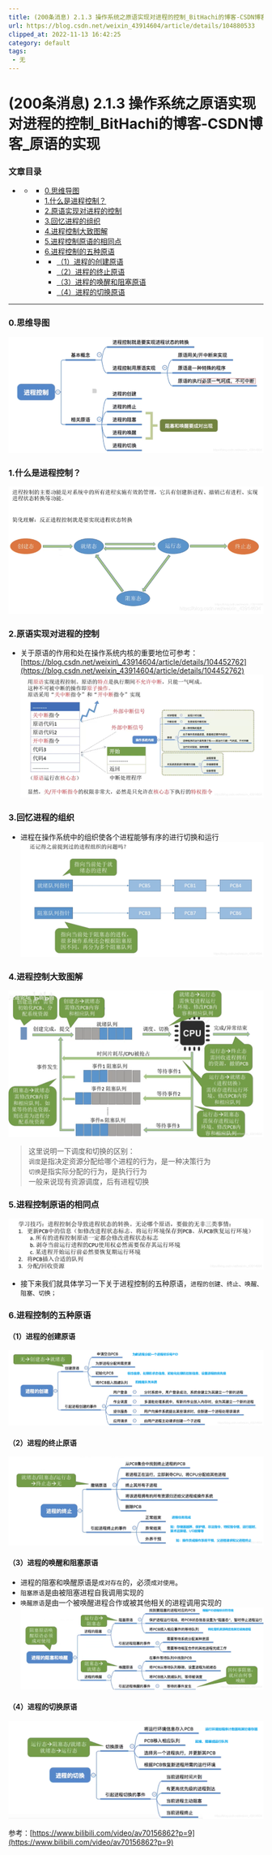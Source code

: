 ```yaml
---
title: (200条消息) 2.1.3 操作系统之原语实现对进程的控制_BitHachi的博客-CSDN博客_原语的实现
url: https://blog.csdn.net/weixin_43914604/article/details/104880533
clipped_at: 2022-11-13 16:42:25
category: default
tags: 
 - 无
---
```



# (200条消息) 2.1.3 操作系统之原语实现对进程的控制_BitHachi的博客-CSDN博客_原语的实现

### 文章目录

*   *   *   [0.思维导图](#0_2)
        *   [1.什么是进程控制？](#1_4)
        *   [2.原语实现对进程的控制](#2_7)
        *   [3.回忆进程的组织](#3_11)
        *   [4.进程控制大致图解](#4_14)
        *   [5.进程控制原语的相同点](#5_21)
        *   [6.进程控制的五种原语](#6_25)
        *   *   [（1）进程的创建原语](#1_26)
            *   [（2）进程的终止原语](#2_28)
            *   [（3）进程的唤醒和阻塞原语](#3_31)
            *   [（4）进程的切换原语](#4_37)

* * *

### 0.思维导图

![在这里插入图片描述](assets/1668328945-a6491af7e92754284011af6635d17703.png)

### 1.什么是进程控制？

![在这里插入图片描述](assets/1668328945-4aacddcb000407d69ad043ba5f212286.png)

### 2.原语实现对进程的控制

*   关于原语的作用和处在操作系统内核的重要地位可参考：[https://blog.csdn.net/weixin\_43914604/article/details/104452762](https://blog.csdn.net/weixin_43914604/article/details/104452762)  
    ![在这里插入图片描述](assets/1668328945-7761d5ef62275511eb2002588ca7fa97.png)

### 3.回忆进程的组织

*   进程在操作系统中的组织使各个进程能够有序的进行切换和运行  
    ![在这里插入图片描述](assets/1668328945-52d2ef7c677a1438e47e13a5899f8709.png)

### 4.进程控制大致图解

![在这里插入图片描述](assets/1668328945-76c7d6eeb9d69df8b3291165d129152a.png)

> 这里说明一下调度和切换的区别：  
> `调度`是指决定资源分配给哪个进程的行为，是一种决策行为  
> `切换`是指实际分配的行为，是执行行为  
> 一般来说现有资源调度，后有进程切换

### 5.进程控制原语的相同点

![在这里插入图片描述](assets/1668328945-06f2d0c70e393e72ed590ee355c0c91d.png)

*   接下来我们就具体学习一下关于进程控制的五种原语，`进程的创建、终止、唤醒、阻塞、切换；`

### 6.进程控制的五种原语

#### （1）进程的创建原语

![在这里插入图片描述](assets/1668328945-5df2624f152af3994cd5b61940e23e48.png)

#### （2）进程的终止原语

![在这里插入图片描述](assets/1668328945-f6c29357b6c1dea204de96b7588882ba.png)

#### （3）进程的唤醒和阻塞原语

*   进程的阻塞和唤醒原语是`成对存在`的，必须`成对使用`。
*   `阻塞原语`是由被阻塞进程自我调用实现的
*   `唤醒原语`是由一个被唤醒进程合作或被其他相关的进程调用实现的  
    ![在这里插入图片描述](assets/1668328945-f2012b14895d7ad42817b9967b099207.png)

#### （4）进程的切换原语

![在这里插入图片描述](assets/1668328945-0d88f5cdc91442bca45f40caf9d909ce.png)

参考：[https://www.bilibili.com/video/av70156862?p=9](https://www.bilibili.com/video/av70156862?p=9)